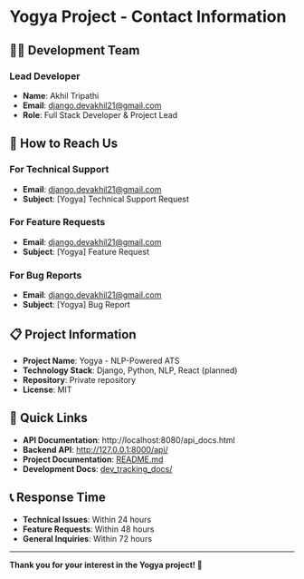 # Yogya Project - Contact Information

## 🧑‍💻 Development Team

### Lead Developer
- **Name**: Akhil Tripathi
- **Email**: django.devakhil21@gmail.com
- **Role**: Full Stack Developer & Project Lead

## 📧 How to Reach Us

### For Technical Support
- **Email**: django.devakhil21@gmail.com
- **Subject**: [Yogya] Technical Support Request

### For Feature Requests
- **Email**: django.devakhil21@gmail.com
- **Subject**: [Yogya] Feature Request

### For Bug Reports
- **Email**: django.devakhil21@gmail.com
- **Subject**: [Yogya] Bug Report

## 📋 Project Information

- **Project Name**: Yogya - NLP-Powered ATS
- **Technology Stack**: Django, Python, NLP, React (planned)
- **Repository**: Private repository
- **License**: MIT

## 🚀 Quick Links

- **API Documentation**: http://localhost:8080/api_docs.html
- **Backend API**: http://127.0.0.1:8000/api/
- **Project Documentation**: [README.md](./README.md)
- **Development Docs**: [dev_tracking_docs/](./dev_tracking_docs/)

## 📞 Response Time

- **Technical Issues**: Within 24 hours
- **Feature Requests**: Within 48 hours
- **General Inquiries**: Within 72 hours

---

**Thank you for your interest in the Yogya project! 🚀** 